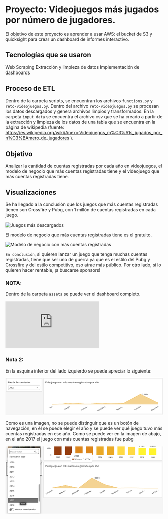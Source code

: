 # Proyecto: Videojuegos más jugados por número de jugadores.

El objetivo de este proyecto es aprender a usar AWS: el bucket de S3 y quicksight para crear un dashboard de informes interactivo.


## Tecnologías que se usaron

Web Scraping
Extracción y limpieza de datos
Implementación de dashboards

## Proceso de ETL

Dentro de la carpeta scripts, se encuentran los archivos `functions.py` y `reto-videojuegos.py`. Dentro del archivo `reto-videojuegos.py` se procesan los datos descargados y genera archivos limpios y transformados.
En la carpeta `input data` se encuentra el archivo csv que se ha creado a partir de la extracción y limpieza de los datos de una tabla que se encuentra en la página de wikipedia (fuente: https://es.wikipedia.org/wiki/Anexo:Videojuegos_m%C3%A1s_jugados_por_n%C3%BAmero_de_jugadores ).  

## Objetivo

Analizar la cantidad de cuentas registradas por cada año en videojuegos, el modelo de negocio que más cuentas registradas tiene y el videojuego que más cuentas registradas tiene.

## Visualizaciones

Se ha llegado a la conclusión que los juegos que más cuentas registradas tienen son Crossfire y Pubg, con 1 millón de cuentas registradas en cada juego. 

![Juegos más descargados](https://github.com/FrancaTortaroloo/reto-aws/blob/main/assets/Videojuegos%20con%20m%C3%A1s%20cuentas%20registradas.png)

El modelo de negocio que más cuentas registradas tiene es el gratuito.

![Modelo de negocio con más cuentas registradas](https://github.com/FrancaTortaroloo/reto-aws/blob/main/assets/Modelo%20de%20negocio%20con%20m%C3%A1s%20cuentas%20registradas.png)

`En conclusión`, si quieren lanzar un juego que tenga muchas cuentas registradas, tiene que ser uno de guerra ya que es el estilo del Pubg y Crossfire y del estilo competitivo, eso atrae más público. Por otro lado, si lo quieren hacer rentable, ¡a buscarse sponsors!

### NOTA: 

Dentro de la carpeta `assets` se puede ver el dashboard completo. 

![Dashboard completo](https://github.com/FrancaTortaroloo/reto-aws/blob/main/assets/Videojuegos%20m%C3%A1s%20jugados.pdf)

### Nota 2: 
En la esquina inferior del lado izquierdo se puede apreciar lo siguiente:

![botón de navegación](https://github.com/FrancaTortaroloo/reto-aws/blob/main/assets/Bot%C3%B3n%20de%20navegaci%C3%B3n.png)

Como es una imagen, no se puede distinguir que es un botón de navegación, en él se puede elegir el año y se puede ver qué juego tuvo más cuentas registradas en ese año. Como se puede ver en la imagen de abajo, en el año 2017 el juego con más cuentas registradas fue pubg

![Ejemplo botón de navegación](https://github.com/FrancaTortaroloo/reto-aws/blob/main/assets/Bot%C3%B3n%20de%20navegaci%C3%B3n%20apreciaci%C3%B3n.png)


